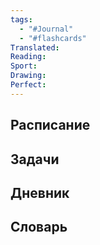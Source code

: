 ```yaml
---
tags:
  - "#Journal"
  - "#flashcards"
Translated: 
Reading: 
Sport: 
Drawing: 
Perfect:
---
```

## Расписание



## Задачи



## Дневник



## Словарь


